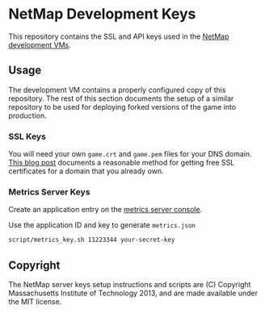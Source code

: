 # NetMap Development Keys

This repository contains the SSL and API keys used in the
[NetMap development VMs](https://github.com/netmap/netmap-server-vm).

## Usage

The development VM contains a properly configured copy of this repository. The
rest of this section documents the setup of a similar repository to be used for
deploying forked versions of the game into production.

### SSL Keys

You will need your own `game.crt` and `game.pem` files for your DNS domain.
[This blog post](http://blog.costan.us/2012/12/free-ssl-for-your-web-application.html)
documents a reasonable method for getting free SSL certificates for a domain
that you already own.

### Metrics Server Keys

Create an application entry on the
[metrics server console](http://netmap-data.pwnb.us).

Use the application ID and key to generate `metrics.json`

```bash
script/metrics_key.sh 11223344 your-secret-key
```


## Copyright

The NetMap server keys setup instructions and scripts are (C) Copyright
Massachusetts Institute of Technology 2013, and are made available under the
MIT license.
